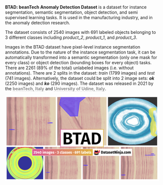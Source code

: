 **BTAD: beanTech Anomaly Detection Dataset** is a dataset for instance segmentation, semantic segmentation, object detection, and semi supervised learning tasks. It is used in the manufacturing industry, and in the anomaly detection research. 

The dataset consists of 2540 images with 691 labeled objects belonging to 3 different classes including *product_2*, *product_1*, and *product_3*.

Images in the BTAD dataset have pixel-level instance segmentation annotations. Due to the nature of the instance segmentation task, it can be automatically transformed into a semantic segmentation (only one mask for every class) or object detection (bounding boxes for every object) tasks. There are 2261 (89% of the total) unlabeled images (i.e. without annotations). There are 2 splits in the dataset: *train* (1799 images) and *test* (741 images). Alternatively, the dataset could be split into 2 image sets: ***ok*** (2250 images) and ***ko*** (290 images). The dataset was released in 2021 by the <span style="font-weight: 600; color: grey; border-bottom: 1px dashed #d3d3d3;">beanTech, Italy</span> and <span style="font-weight: 600; color: grey; border-bottom: 1px dashed #d3d3d3;">University of Udine, Italy</span>.

<img src="https://github.com/dataset-ninja/btad/raw/main/visualizations/poster.png">

